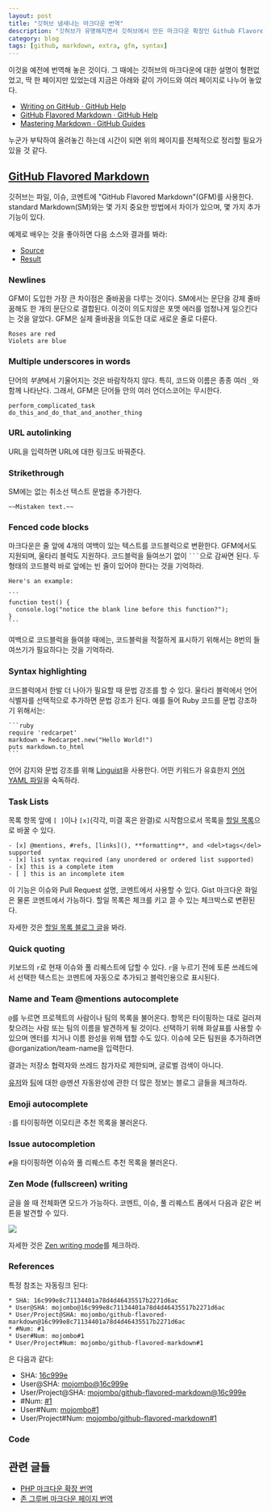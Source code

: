 ```yaml
---
layout: post
title: "깃허브 냄새나는 마크다운 번역"
description: "깃허브가 유명해지면서 깃허브에서 만든 마크다운 확장인 Github Flavored Markdown(GFM) 확장이 많이 사용되고 있다. 예전 페이지 번역"
category: blog
tags: [github, markdown, extra, gfm, syntax]
---
```


이것을 예전에 번역해 놓은 것이다. 그 때에는 깃허브의 마크다운에 대한 설명이 형편없었고, 딱 한 페이지만 있었는데 지금은 아래와 같이 가이드와 여러 페이지로 나누어 놓았다.

- [Writing on GitHub · GitHub Help](https://help.github.com/articles/writing-on-github)
- [GitHub Flavored Markdown · GitHub Help](https://help.github.com/articles/github-flavored-markdown)
- [Mastering Markdown · GitHub Guides](http://guides.github.com/overviews/mastering-markdown/)

누군가 부탁하여 올려놓긴 하는데 시간이 되면 위의 페이지를 전체적으로 정리할 필요가 있을 것 같다.

## [GitHub Flavored Markdown](https://help.github.com/articles/github-flavored-markdown)

깃허브는 파일, 이슈, 코멘트에 "GitHub Flavored Markdown"(GFM)를 사용한다. standard Markdown(SM)와는 몇 가지 중요한 방법에서 차이가 있으며, 몇 가지 추가 기능이 있다.

예제로 배우는 것을 좋아하면 다음 소스와 결과를 봐라:

* [Source](http://github.github.com/github-flavored-markdown/sample_content.html)
* [Result](https://github.com/mojombo/github-flavored-markdown/issues/1)

### Newlines

GFM이 도입한 가장 큰 차이점은 줄바꿈을 다루는 것이다. SM에서는 문단을 강제 줄바꿈해도 한 개의 문단으로 결합된다. 이것이 의도치않은 포맷 에러를 엄청나게 일으킨다는 것을 알았다. GFM은 실제 줄바꿈을 의도한 대로 새로운 줄로 다룬다.

    Roses are red
    Violets are blue

### Multiple underscores in words

단어의 *부분*에서 기울어지는 것은 바람작하지 않다. 특히, 코드와 이름은 종종 여러 `_`와 함께 나타난다. 그래서, GFM은 단어들 안의 여러 언더스코어는 무시한다.

    perform_complicated_task
    do_this_and_do_that_and_another_thing

### URL autolinking

URL을 입력하면 URL에 대한 링크도 바꿔준다.

### Strikethrough

SM에는 없는 취소선 텍스트 문법을 추가한다.

    ~~Mistaken text.~~

### Fenced code blocks

마크다운은 줄 앞에 4개의 여백이 있는 텍스트를 코드블럭으로 변환한다. GFM에서도 지원되며, 울타리 블럭도 지원하다. 코드블럭을 들여쓰기 없이 `` ``` ``으로 감싸면 된다. 두 형태의 코드블럭 바로 앞에는 빈 줄이 있어야 한다는 것을 기억하라.

    Here's an example:

    ```
    function test() {
      console.log("notice the blank line before this function?");
    }
    ```

여백으로 코드블럭을 들여쓸 때에는, 코드블럭을 적절하게 표시하기 위해서는 8번의 들여쓰기가 필요하다는 것을 기억하라.

### Syntax highlighting

코드블럭에서 한발 더 나아가 필요할 때 문법 강조를 할 수 있다. 울타리 블럭에서 언어 식별자를 선택적으로 추가하면 문법 강조가 된다. 예를 들어 Ruby 코드를 문법 강조하기 위해서는:

    ```ruby
    require 'redcarpet'
    markdown = Redcarpet.new("Hello World!")
    puts markdown.to_html
    ```

언어 감지와 문법 강조를 위해 [Linguist](https://github.com/github/linguist)을 사용한다. 어떤 키워드가 유효한지 [언어 YAML 파일](https://github.com/github/linguist/blob/master/lib/linguist/languages.yml)을 숙독하라.

### Task Lists

목록 항목 앞에 `[ ]`이나 `[x]`(각각, 미결 혹은 완결)로 시작함으로서 목록을 [할일 목록](https://github.com/blog/1375-task-lists-in-gfm-issues-pulls-comments)으로 바꿀 수 있다.

    - [x] @mentions, #refs, [links](), **formatting**, and <del>tags</del> supported
    - [x] list syntax required (any unordered or ordered list supported)
    - [x] this is a complete item
    - [ ] this is an incomplete item

이 기능은 이슈와 Pull Request 설명, 코멘트에서 사용할 수 있다. Gist 마크다운 화일은 물론 코멘트에서 가능하다. 할일 목록은 체크를 키고 끌 수 있는 체크박스로 변환된다.

자세한 것은 [할일 목록 블로그 글](https://github.com/blog/1375-task-lists-in-gfm-issues-pulls-comments)을 봐라.

### Quick quoting

키보드의 `r`로 현재 이슈와 풀 리퀘스트에 답할 수 있다. `r`을 누르기 전에 토론 쓰레드에서 선택한 텍스트는 코멘트에 자동으로 추가되고 블럭인용으로 표시된다.

### Name and Team @mentions autocomplete

`@`를 누르면 프로젝트의 사람이나 팀의 목록을 불어온다. 항목은 타이핑하는 대로 걸러져 찾으려는 사람 또는 팀의 이름을 발견하게 될 것이다. 선택하기 위해 화살표를 사용할 수 있으며 엔터를 치거나 이름 완성을 위해 탭할 수도 있다. 이슈에 모든 팀원을 추가하려면 @organization/team-name을 입력한다.

결과는 저장소 협력자와 쓰레드 참가자로 제한되며, 글로벌 검색이 아니다.

[유저](https://github.com/blog/1004-mention-autocompletion)와 [팀](https://github.com/blog/1121-introducing-team-mentions)에 대한 @멘션 자동완성에 관한 더 많은 정보는 블로그 글들을 체크하라.

### Emoji autocomplete

`:`를 타이핑하면 이모티콘 추천 목록을 불러온다.

### Issue autocompletion

`#`을 타이핑하면 이슈와 풀 리퀘스트 추천 목록을 불러온다.

### Zen Mode (fullscreen) writing

글을 쓸 때 전체화면 모드가 가능하다. 코멘트, 이슈, 풀 리퀘스트 폼에서 다음과 같은 버튼을 발견할 수 있다.

![](https://f.cloud.github.com/assets/296432/93897/edc40e08-6638-11e2-8b69-d9b4d7781406.png)

자세한 것은 [Zen writing mode](https://github.com/blog/1379-zen-writing-mode)를 체크하라.

### References

특정 참조는 자동링크 된다:

    * SHA: 16c999e8c71134401a78d4d46435517b2271d6ac
    * User@SHA: mojombo@16c999e8c71134401a78d4d46435517b2271d6ac
    * User/Project@SHA: mojombo/github-flavored-markdown@16c999e8c71134401a78d4d46435517b2271d6ac
    * #Num: #1
    * User#Num: mojombo#1
    * User/Project#Num: mojombo/github-flavored-markdown#1

은 다음과 같다:

* SHA: [16c999e]()
* User@SHA: [mojombo@16c999e]()
* User/Project@SHA: [mojombo/github-flavored-markdown@16c999e]()
* #Num: [#1]()
* User#Num: [mojombo#1]()
* User/Project#Num: [mojombo/github-flavored-markdown#1]()

### Code

## 관련 글들

* [PHP 마크다운 확장 번역](http://nolboo.github.io/blog/2014/03/25/php-markdown-extra/)
* [존 그루버 마크다운 페이지 번역](http://nolboo.github.io/blog/2013/09/07/john-gruber-markdown/)

